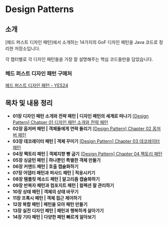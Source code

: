 # Design Patterns

## 소개

[헤드 퍼스트 디자인 패턴]에서 소개하는 14가지의 GoF 디자인 패턴을 Java 코드로 정리한 저장소입니다.

각 챕터별로 각 디자인 패턴들을 가장 잘 설명해주는 핵심 코드들만을 담았습니다.

### 헤드 퍼스트 디자인 패턴 구매처

[헤드 퍼스트 디자인 패턴 - YES24](http://www.yes24.com/Product/Goods/108192370)

## 목차 및 내용 정리

- **01장 디자인 패턴 소개와 전략 패턴 | 디자인 패턴의 세계로 떠나기**
  [[Design Pattern] Chatper 01 디자인 패턴 소개와 전략 패턴](https://krapi0314.tistory.com/entry/Chatper-01-%EB%94%94%EC%9E%90%EC%9D%B8-%ED%8C%A8%ED%84%B4-%EC%86%8C%EA%B0%9C%EC%99%80-%EC%A0%84%EB%9E%B5-%ED%8C%A8%ED%84%B4)
- **02장 옵저버 패턴 | 객체들에게 연락 돌리기**
  [[Design Pattern] Chapter 02 옵저버 패턴](https://krapi0314.tistory.com/entry/Chapter-02-%EC%98%B5%EC%A0%80%EB%B2%84-%ED%8C%A8%ED%84%B4)
- **03장 데코레이터 패턴 | 객체 꾸미기**
  [[Design Pattern] Chapter 03 데코레이터 패턴](https://krapi0314.tistory.com/entry/Design-Pattern-Chapter-03-%EB%8D%B0%EC%BD%94%EB%A0%88%EC%9D%B4%ED%84%B0-%ED%8C%A8%ED%84%B4)
- **04장 팩토리 패턴 | 객체지향 빵 굽기**
  [[Design Pattern] Chapter 04 팩토리 패턴](https://krapi0314.tistory.com/entry/Design-Pattern-Chapter-04-%ED%8C%A9%ED%86%A0%EB%A6%AC-%ED%8C%A8%ED%84%B4)
- **05장 싱글턴 패턴 | 하나뿐인 특별한 객체 만들기**
- **06장 커맨드 패턴 | 호출 캡슐화하기**
- **07장 어댑터 패턴과 퍼사드 패턴 | 적응시키기**
- **08장 템플릿 메소드 패턴 | 알고리즘 캡슐화하기**
- **09장 반복자 패턴과 컴포지트 패턴 | 컬렉션 잘 관리하기**
- **10장 상태 패턴 | 객체의 상태 바꾸기**
- **11장 프록시 패턴 | 객체 접근 제어하기**
- **12장 복합 패턴 | 패턴을 모아 패턴 만들기**
- **13장 실전 디자인 패턴 | 패턴과 행복하게 살아가기**
- **14장 기타 패턴 | 다양한 패턴 빠르게 알아보기**
